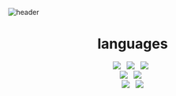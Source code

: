 ![header](https://capsule-render.vercel.app/api?type=rect&color=000000&height=150&section=header&fontColor=aaaaaa&animation=twinkling&text=good%20day!&fontSize=70)
<div align=center><h1> languages </h1>
  
<div align=center> 
<img src="https://img.shields.io/badge/C-000000?style=for-the-badge&logo=C&logoColor=white">
&nbsp; 
<img src="https://img.shields.io/badge/c++-000000?style=for-the-badge&logo=c%2B%2B&logoColor=white">
&nbsp; 
<img src="https://img.shields.io/badge/C Sharp-000000?style=for-the-badge&logo=CSharp&logoColor=white">
&nbsp;  
<br>


  
<img src="https://img.shields.io/badge/github-000000?style=for-the-badge&logo=github&logoColor=white">
&nbsp; 
<img src="https://img.shields.io/badge/unity-000000?style=for-the-badge&logo=unity&logoColor=white">
&nbsp; 
<br>

<img src="https://img.shields.io/badge/squeak-000000?style=for-the-badge&logo=squeak&logoColor=white">
&nbsp; 
<img src="https://img.shields.io/badge/smalltalk-000000?style=for-the-badge&logo=squeak&logoColor=smalltalk">
<br>
<br>

  
</div>
